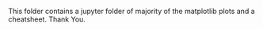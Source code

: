 This folder contains a jupyter folder of majority of the matplotlib plots and a cheatsheet.
Thank You.

